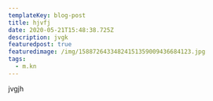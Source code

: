 ```yaml
---
templateKey: blog-post
title: hjvfj
date: 2020-05-21T15:48:38.725Z
description: jvgk
featuredpost: true
featuredimage: /img/15887264334824151359009436684123.jpg
tags:
  - m.kn
---
```

jvgjh